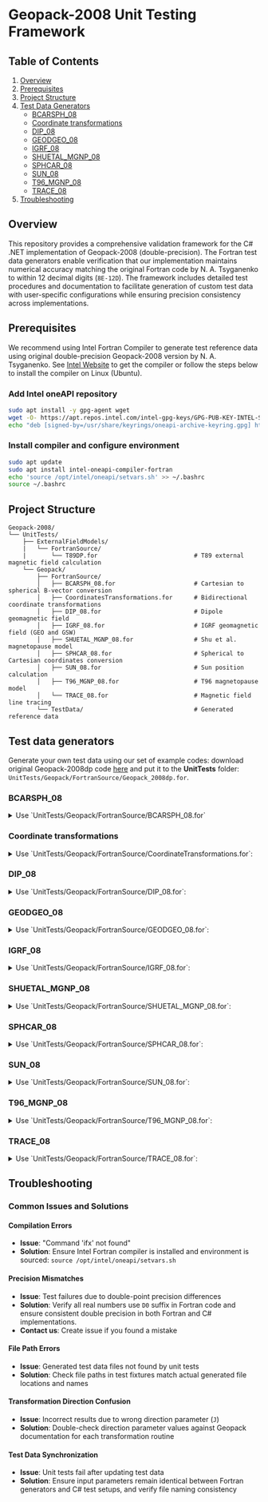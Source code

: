 # Geopack-2008 Unit Testing Framework

## Table of Contents
1. [Overview](#Overview)
2. [Prerequisites](#Prerequisites)
3. [Project Structure](#Project-Structure)
4. [Test Data Generators](#Test-Data-Generators)
   * [BCARSPH_08](#BCARSPH_08)
   * [Coordinate transformations](#Coordinate-transformations)
   * [DIP_08](#DIP_08)
   * [GEODGEO_08](#GEODGEO_08)
   * [IGRF_08](#IGRF_08)
   * [SHUETAL_MGNP_08](#SHUETAL_MGNP_08)
   * [SPHCAR_08](#SPHCAR_08)
   * [SUN_08](#SUN_08)
   * [T96_MGNP_08](#T96_MGNP_08)
   * [TRACE_08](#TRACE_08)
5. [Troubleshooting](#Troubleshooting)


## Overview

This repository provides a comprehensive validation framework for the C# .NET implementation of Geopack-2008 (double-precision).
The Fortran test data generators enable verification that our implementation maintains numerical accuracy matching
the original Fortran code by N. A. Tsyganenko to within 12 decimal digits (`8E-12D`). The framework includes detailed test procedures and documentation
to facilitate generation of custom test data with user-specific configurations while ensuring precision consistency across implementations.

## Prerequisites

We recommend using Intel Fortran Compiler to generate test reference data using original double-precision Geopack-2008 version by N. A. Tsyganenko.
See [Intel Website](http://intel.com) to get the compiler or follow the steps below to install the compiler on Linux (Ubuntu).

### Add Intel oneAPI repository

```bash
sudo apt install -y gpg-agent wget
wget -O- https://apt.repos.intel.com/intel-gpg-keys/GPG-PUB-KEY-INTEL-SW-PRODUCTS.PUB | gpg --dearmor | sudo tee /usr/share/keyrings/oneapi-archive-keyring.gpg > /dev/null
echo "deb [signed-by=/usr/share/keyrings/oneapi-archive-keyring.gpg] https://apt.repos.intel.com/oneapi all main" | sudo tee /etc/apt/sources.list.d/oneAPI.list
```

### Install compiler and configure environment
```bash
sudo apt update
sudo apt install intel-oneapi-compiler-fortran
echo 'source /opt/intel/oneapi/setvars.sh' >> ~/.bashrc
source ~/.bashrc
```

## Project Structure
```
Geopack-2008/
└── UnitTests/
    ├── ExternalFieldModels/
    |   └── FortranSource/
    |       └── T89DP.for                           # T89 external magnetic field calculation
    └── Geopack/
        ├── FortranSource/
        │   ├── BCARSPH_08.for                      # Cartesian to spherical B-vector conversion
        │   ├── CoordinatesTransformations.for      # Bidirectional coordinate transformations
        │   ├── DIP_08.for                          # Dipole geomagnetic field
        │   ├── IGRF_08.for                         # IGRF geomagnetic field (GEO and GSW)
        │   ├── SHUETAL_MGNP_08.for                 # Shu et al. magnetopause model
        │   ├── SPHCAR_08.for                       # Spherical to Cartesian coordinates conversion
        │   ├── SUN_08.for                          # Sun position calculation
        │   ├── T96_MGNP_08.for                     # T96 magnetopause model
        │   └── TRACE_08.for                        # Magnetic field line tracing
        └── TestData/                               # Generated reference data
```
## Test data generators
Generate your own test data using our set of example codes:
download original Geopack-2008dp code [here](https://geo.phys.spbu.ru/~tsyganenko/models/Geopack-2008_dp.for)
and put it to the **UnitTests** folder: `UnitTests/Geopack/FortranSource/Geopack_2008dp.for`.

### BCARSPH_08
<details>
<summary>Use `UnitTests/Geopack/FortranSource/BCARSPH_08.for`</summary>

Specify vector coordinates and cartesian magnetic field components:
```fortran
X=0.D0
Y=0.D0
Z=0.D0

BX=1.D0
BY=1.D0
BZ=1.D0
```
Execute in terminal:
```bash
ifx Geopack_2008dp.for BCARSPH_08.for -o bcarsph && ./bcarsph && rm bcarsph
```

Copy and paste input and output from terminal to the `GeopackTests.BCarSph_08` test as new `InlineData`, e.g.:
```
[InlineData(1, 1, 1, 1, 0, 0, 0.577350269189625842, 0.408248290463863017, -0.707106781186547462)]
```
</details>

### Coordinate transformations
<details>
<summary>Use `UnitTests/Geopack/FortranSource/CoordinateTransformations.for`:</summary>

Apply for:
- `GeiGeo_08` / `GeoGei_08`
- `GeoGsw_08` / `GswGeo_08`
- `GeoMag_08` / `MagGeo_08`
- `GswGse_08`/ `GseGsw_08`
- `MagSm_08` / `SmMag_08`
- `SmGsw_08` / `GswSm_08`

As an example below we test `GEOGSW_08` original procedure.

Set up a set of location coordinates:
```fortran
DATA X/6.5999999999999996D0,-6.5999999999999996D0,
     *1.D0,-1.D0,4.5678D0,-4.5678D0,0.D0/

DATA Y/6.5999999999999996D0,-6.5999999999999996D0,
*1.D0,-1.D0,4.5678D0,-4.5678D0,0.D0/

DATA Z/6.5999999999999996D0,-6.5999999999999996D0,
 *1.D0,-1.D0,4.5678D0,-4.5678D0,0.D0/
```

Set up transformation direction:
* GEO -> GSW:
```fortran
J=1
```
* GSW -> GEO:
```fortran
J=-1
```


Specify output test data file name. Corresponding test data filenames you can find in `UnitTests/Geopack/TestData/`:
* GEO -> GSW:
```fortran
OPEN(UNIT=1,FILE='GeoGsw.dat')
```
* GSW -> GEO:
```fortran
OPEN(UNIT=1,FILE='GswGeo.dat')
```

Specify testing procedure in the cycle. Ensure that the procedure name corresponds to the original Geopack-2008:
```fortran
CALL GEOGSW_08 (X(N),Y(M),Z(K),XR,YR,ZR,J)
...
CALL GEOGSW_08 (XR,YR,ZR,X(N),Y(M),Z(K),J)
```

Compile and execute:
* GEO -> GSW:
```bash
ifx Geopack_2008dp.for CoordinateTransformations.for -o gen_data && ./gen_data && rm gen_data && mv GeoGsw.dat ../TestData/
```
* GSW -> GEO:
```bash
ifx Geopack_2008dp.for CoordinateTransformations.for -o gen_data && ./gen_data && rm gen_data && mv GswGeo.dat ../TestData/
```

Ensure that the input parameters in these test generators remain synchronized with the actual unit tests.
Do not forget that test data file name should be synchronized with corresponding variable in test fixture, e.g.:
* GEO -> GSW:
```text
private const string GeoGswDatasetFileName =
        "AuroraScienceHub.Geopack.UnitTests.Geopack.TestData.GeoGsw.dat";
```
* GSW -> GEO:
```text
private const string GswGeoDatasetFileName =
        "AuroraScienceHub.Geopack.UnitTests.Geopack.TestData.GswGeo.dat";
```

* GEO -> GSW:
Execute `GeopackTests.GeoGsw_08` unit tests.
* GSW -> GEO:
Execute `GeopackTests.GswGeo_08` unit tests.

</details>

### DIP_08
<details>
<summary>Use `UnitTests/Geopack/FortranSource/DIP_08.for`:</summary>

Specify location:
```fortran
XGSW=0.D0
YGSW=0.D0
ZGSW=0.D0
```

Execute in terminal:
```bash
ifx Geopack_2008dp.for DIP_08.for -o dip && ./dip && rm dip
```

Copy and paste input and output from terminal to the `GeopackTests.Dip_08` test as new `InlineData`, e.g.:
```
[InlineData(1.0D,1.0D, 1.0D, -5468.999024571849076892, -3525.612769882045540726, 1943.386254689803536166)]
```

</details>

### GEODGEO_08
<details>
<summary>Use `UnitTests/Geopack/FortranSource/GEODGEO_08.for`:</summary>

Setup test parameters:
* For `GEOD -> GEO` transformation:
```fortran
DATA H/0.D0,100.D0,400.D0,1000.D0,35786.D0/
DATA XMU/0.D0,0.5236D0,1.0472D0,1.5708D0,0.7854D0/
```
* Vice versa `GEO -> GEOD` transformation:
```fortran
DATA R/6378.137D0,6478.137D0,6767.810D0,7375.337557D0,42164.137D0/
DATA THETA/1.5708D0,1.3090D0,0.9273D0,0.D0,1.3090D0/
```

Specify transformation direction:
* GEOD -> GEO
```fortran
J=1
```
* GEO -> GEOD
```fortran
J=-1
```

Specify test data filename:
* GEOD -> GEO
```fortran
OPEN(UNIT=1,FILE='GeodGeo.dat')
```
* GEO -> GEOD
```fortran
OPEN(UNIT=1,FILE='GeoGeod.dat')
```

Execute in terminal:
* GEOD -> GEO
```bash
ifx Geopack_2008dp.for GEODGEO_08.for -o geodgeo && ./geodgeo && rm geodgeo && mv GeodGeo.dat ../TestData/
```
* GEO -> GEOD
```bash
ifx Geopack_2008dp.for GEODGEO_08.for -o geodgeo && ./geodgeo && rm geodgeo && mv GeoGeod.dat ../TestData/
```

Execute `GeopackTests.GeodGeo_08` unit tests.

</details>

### IGRF_08
<details>
<summary>Use `UnitTests/Geopack/FortranSource/IGRF_08.for`:</summary>

Setup location:
* `IGRF_GSW_08`:
```fortran
XGSW=0.D0
YGSW=0.0D0
ZGSW=-6.6D0
```
* `IGRF_GEO_08`:
```fortran
XLAT=89.9D0
XLON=0.D0
R=1.02D0
COLAT=(90.-XLAT) / RAD
PHI=XLON / RAD
```

Uncomment desired procedure:
* `IGRF_GSW_08`:
```fortran
CALL IGRF_GSW_08 (XGSW,YGSW,ZGSW,HXGSW,HYGSW,HZGSW)
write(*, 10) HXGSW,HYGSW,HZGSW
```
* `IGRF_GSW_08`:
```frotran
write(*, 10) BR, BTHETA, BPHI
```

Execute in terminal:
```bash
ifx Geopack_2008dp.for IGRF_08.for -o igrf && ./igrf && rm igrf
```

Copy and paste output from terminal to the corresponding `InlineData` block and launch the test:
* IGRF_GSW_08: `GeopackTests.IgrfGsw_08`
* IGRF_GEO_08:` GeopackTests.IgrfGeo_08`

</details>

### SHUETAL_MGNP_08
<details>
<summary>Use `UnitTests/Geopack/FortranSource/SHUETAL_MGNP_08.for`:</summary>

Set up solar wind:
```fortran
XN_PD=99990.D0
VEL=999990.D0
BZIMF=999.D0
```

Set up location:
```fortran
XGSW=9.D0
YGSW=0.D0
ZGSW=0.D0
```

Execute in terminal:
```bash
ifx Geopack_2008dp.for SHUETAL_MGNP_08.for -o shu && ./shu && rm shu
```

Copy and paste input and output from terminal to the `GeopackTests.ShuMgnp_08` test as new `InlineData` e.g.:
```
[InlineData(5.0D, -350.0D, 5.0D, 9.0D, 0.0D, 0.0D, 9.003326462780140815, 0.000000000000000000, 0.000000000000000000, 0.003326462780140815, MagnetopausePosition.Inside)]
```
Note: `MagnetopausePosition` depends on Fortran `ID` output.

</details>

### SPHCAR_08
<details>
<summary>Use `UnitTests/Geopack/FortranSource/SPHCAR_08.for`:</summary>

Uncomment and modify test location:
* SPH -> CAR:
```fortran
R=-1.D0
THETA=-1.D0
PHI=-1.D0
```
* CAR -> SPH:
```fortran
X=0.D0
Y=-1.D0
Z=0.D0
```

Set up conversion option:
* SPH -> CAR:
```fortran
DIR=1
```
* CAR -> SPH:
```fortran
DIR=-1
```

Uncomment corresponding output:
* SPH -> CAR:
```fortran
write(*, 10) X, Y, Z
C write(*, 10) R, THETA, PHI
```
* CAR -> SPH:
```fortran
C write(*, 10) X, Y, Z
write(*, 10) R, THETA, PHI
```

Execute in terminal:
```bash
ifx Geopack_2008dp.for SPHCAR_08.for -o sphcar && ./sphcar && rm sphcar
```

Copy and paste output from terminal to the corresponding `InlineData` block and launch the test:
* SPH -> CAR : `GeopackTests.SphCar_08`
* CAR -> SPH : `GeopackTests.CarSph_08`

</details>

### SUN_08
<details>
<summary>Use `UnitTests/Geopack/FortranSource/SUN_08.for`:</summary>

Specify date and time:
```fortran
IY=2004
IDAY=60
IHOUR=0
MIN=0
ISEC=0
```

Execute in terminal:
```bash
ifx Geopack_2008dp.for SUN_08.for -o sun && ./sun && rm sun
```

Copy and paste input and output from terminal to the `GeopackTests.Sun_08` test as new `InlineData`, e.g.:
```
[InlineData(2004, 2, 29, 0, 0, 0, 2.760256269651100602, 5.929696758033518478, 5.956663000518048534, -0.138172813779450315)]
```

</details>

### T96_MGNP_08
<details>
<summary>Use `UnitTests/Geopack/FortranSource/T96_MGNP_08.for`:</summary>

Set up solar wind:
```fortran
XN_PD=99990.D0
VEL=999990.D0
```

Set up location:
```fortran
XGSW=9.D0
YGSW=0.D0
ZGSW=0.D0
```

Execute in terminal:
```bash
ifx Geopack_2008dp.for T96_MGNP_08.for -o t96 && ./t96 && rm t96
```

Copy and paste input and output from terminal to the `GeopackTests.T96Mgnp_08` test as new `InlineData` e.g.:
```
[InlineData(5.0D, 350.0D, 9.0D, 0.0D, 0.0D, 11.917821173671217849D, 0.000000000000000000D, 0.000000000000000000D, 2.917821173671217849D, MagnetopausePosition.Inside)]
```
Note: `MagnetopausePosition` depends on Fortran `ID` output.
</details>

### TRACE_08
<details>
<summary>Use `UnitTests/Geopack/FortranSource/TRACE_08.for`:</summary>

Copy and paste the entire `SUBROUTINE T89D_DP` from [here](https://geo.phys.spbu.ru/~tsyganenko/models/t89/T89d_dp.for) to the end of example code `TRACE_08.for`.

* Set up direction for North to South conjugate point:
```fortran
DIR=1.D0
```
* Set up direction for South to North conjugate point:
```fortran
DIR=-1.D0
```

Set up the rest parameters:
```fortran
DSMAX=0.1D0
ERR=0.0001D0
RLIM=60.D0
R0=1.D0
IOPT=1
XGSW=-1.02D0
YGSW=0.8D0
ZGSW=-0.9D0
```

Specify output filename:
* North to South conjugate point:
```fortran
OPEN(UNIT=1,FILE='TraceNSResult.dat')
```
* South to North conjugate point:
```fortran
OPEN(UNIT=1,FILE='TraceSNResult.dat')
```

Execute in terminal:
* North to South conjugate point:
```bash
ifx Geopack_2008dp.for TRACE_08.for -o trace && ./trace && rm trace && mv TraceNSResult.dat ../TestData/
```
* South to North conjugate point:
```bash
ifx Geopack_2008dp.for TRACE_08.for -o trace && ./trace && rm trace && mv TraceSNResult.dat ../TestData/
```

Execute `GeopackTests.Trace_08` unit test.

</details>

## Troubleshooting

### Common Issues and Solutions

#### Compilation Errors
- **Issue**: "Command 'ifx' not found"
- **Solution**: Ensure Intel Fortran compiler is installed and environment is sourced: `source /opt/intel/oneapi/setvars.sh`

#### Precision Mismatches
- **Issue**: Test failures due to double-point precision differences
- **Solution**: Verify all real numbers use `D0` suffix in Fortran code and ensure consistent double precision in both Fortran and C# implementations.
- **Contact us**: Create issue if you found a mistake

#### File Path Errors
- **Issue**: Generated test data files not found by unit tests
- **Solution**: Check file paths in test fixtures match actual generated file locations and names

#### Transformation Direction Confusion
- **Issue**: Incorrect results due to wrong direction parameter (`J`)
- **Solution**: Double-check direction parameter values against Geopack documentation for each transformation routine

#### Test Data Synchronization
- **Issue**: Unit tests fail after updating test data
- **Solution**: Ensure input parameters remain identical between Fortran generators and C# test setups, and verify file naming consistency
